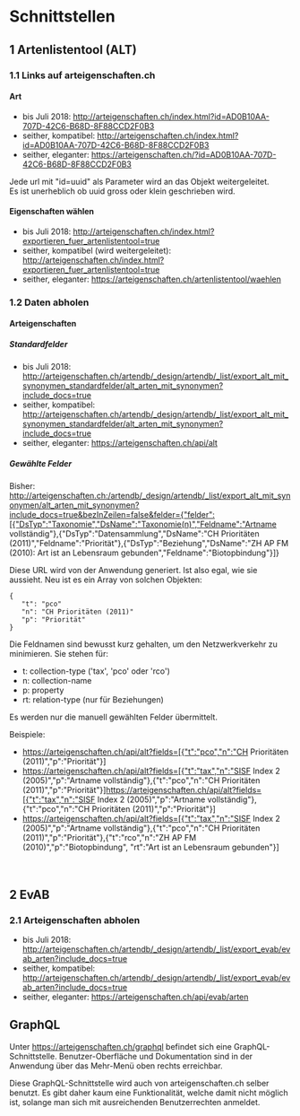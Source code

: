 # Schnittstellen

## 1 Artenlistentool (ALT)

### 1.1 Links auf arteigenschaften.ch

#### Art

- bis Juli 2018: http://arteigenschaften.ch/index.html?id=AD0B10AA-707D-42C6-B68D-8F88CCD2F0B3
- seither, kompatibel: http://arteigenschaften.ch/index.html?id=AD0B10AA-707D-42C6-B68D-8F88CCD2F0B3
- seither, eleganter: https://arteigenschaften.ch/?id=AD0B10AA-707D-42C6-B68D-8F88CCD2F0B3

Jede url mit "id=uuid" als Parameter wird an das Objekt weitergeleitet.<br/>
Es ist unerheblich ob uuid gross oder klein geschrieben wird.

#### Eigenschaften wählen

- bis Juli 2018: http://arteigenschaften.ch/index.html?exportieren_fuer_artenlistentool=true
- seither, kompatibel (wird weitergeleitet): http://arteigenschaften.ch/index.html?exportieren_fuer_artenlistentool=true
- seither, eleganter: https://arteigenschaften.ch/artenlistentool/waehlen

### 1.2 Daten abholen

#### Arteigenschaften

##### Standardfelder

- bis Juli 2018: http://arteigenschaften.ch/artendb/_design/artendb/_list/export_alt_mit_synonymen_standardfelder/alt_arten_mit_synonymen?include_docs=true
- seither, kompatibel: http://arteigenschaften.ch/artendb/_design/artendb/_list/export_alt_mit_synonymen_standardfelder/alt_arten_mit_synonymen?include_docs=true
- seither, eleganter: https://arteigenschaften.ch/api/alt

##### Gewählte Felder

Bisher: 
<a href='http://arteigenschaften.ch:/artendb/_design/artendb/_list/export_alt_mit_synonymen/alt_arten_mit_synonymen?include_docs=true&bezInZeilen=false&felder={"felder":[{"DsTyp":"Taxonomie","DsName":"Taxonomie(n)","Feldname":"Artname vollständig"},{"DsTyp":"Datensammlung","DsName":"CH Prioritäten (2011)","Feldname":"Priorität"},{"DsTyp":"Beziehung","DsName":"ZH AP FM (2010): Art ist an Lebensraum gebunden","Feldname":"Biotopbindung"}]}'>http://arteigenschaften.ch:/artendb/_design/artendb/_list/export_alt_mit_synonymen/alt_arten_mit_synonymen?include_docs=true&bezInZeilen=false&felder={"felder":[{"DsTyp":"Taxonomie","DsName":"Taxonomie(n)","Feldname":"Artname vollständig"},{"DsTyp":"Datensammlung","DsName":"CH Prioritäten (2011)","Feldname":"Priorität"},{"DsTyp":"Beziehung","DsName":"ZH AP FM (2010): Art ist an Lebensraum gebunden","Feldname":"Biotopbindung"}]}</a>

Diese URL wird von der Anwendung generiert. Ist also egal, wie sie aussieht. Neu ist es ein Array von solchen Objekten:
```
{
   "t": "pco"
   "n": "CH Prioritäten (2011)"
   "p": "Priorität"
}
```
Die Feldnamen sind bewusst kurz gehalten, um den Netzwerkverkehr zu minimieren. Sie stehen für:

- t: collection-type ('tax', 'pco' oder 'rco')
- n: collection-name
- p: property
- rt: relation-type (nur für Beziehungen)

Es werden nur die manuell gewählten Felder übermittelt.

Beispiele:

- <a href='https://arteigenschaften.ch/api/alt?fields=[{"t":"pco","n":"CH Prioritäten (2011)","p":"Priorität"}]'>https://arteigenschaften.ch/api/alt?fields=[{"t":"pco","n":"CH Prioritäten (2011)","p":"Priorität"}]</a>
- <a href=''>https://arteigenschaften.ch/api/alt?fields=[{"t":"tax","n":"SISF Index 2 (2005)","p":"Artname vollständig"},{"t":"pco","n":"CH Prioritäten (2011)","p":"Priorität"}]https://arteigenschaften.ch/api/alt?fields=[{"t":"tax","n":"SISF Index 2 (2005)","p":"Artname vollständig"},{"t":"pco","n":"CH Prioritäten (2011)","p":"Priorität"}]</a>
- <a href='https://arteigenschaften.ch/api/alt?fields=[{"t":"tax","n":"SISF Index 2 (2005)","p":"Artname vollständig"},{"t":"pco","n":"CH Prioritäten (2011)","p":"Priorität"},{"t":"rco","n":"ZH AP FM (2010)","p":"Biotopbindung", "rt":"Art ist an Lebensraum gebunden"}]'>https://arteigenschaften.ch/api/alt?fields=[{"t":"tax","n":"SISF Index 2 (2005)","p":"Artname vollständig"},{"t":"pco","n":"CH Prioritäten (2011)","p":"Priorität"},{"t":"rco","n":"ZH AP FM (2010)","p":"Biotopbindung", "rt":"Art ist an Lebensraum gebunden"}]</a>
<br/><br/><br/>


## 2 EvAB

### 2.1 Arteigenschaften abholen

- bis Juli 2018: http://arteigenschaften.ch/artendb/_design/artendb/_list/export_evab/evab_arten?include_docs=true
- seither, kompatibel: http://arteigenschaften.ch/artendb/_design/artendb/_list/export_evab/evab_arten?include_docs=true
- seither, eleganter: https://arteigenschaften.ch/api/evab/arten

## GraphQL

Unter https://arteigenschaften.ch/graphql befindet sich eine GraphQL-Schnittstelle. Benutzer-Oberfläche und Dokumentation sind in der Anwendung über das Mehr-Menü oben rechts erreichbar.

Diese GraphQL-Schnittstelle wird auch von arteigenschaften.ch selber benutzt. Es gibt daher kaum eine Funktionalität, welche damit nicht möglich ist, solange man sich mit ausreichenden Benutzerrechten anmeldet.